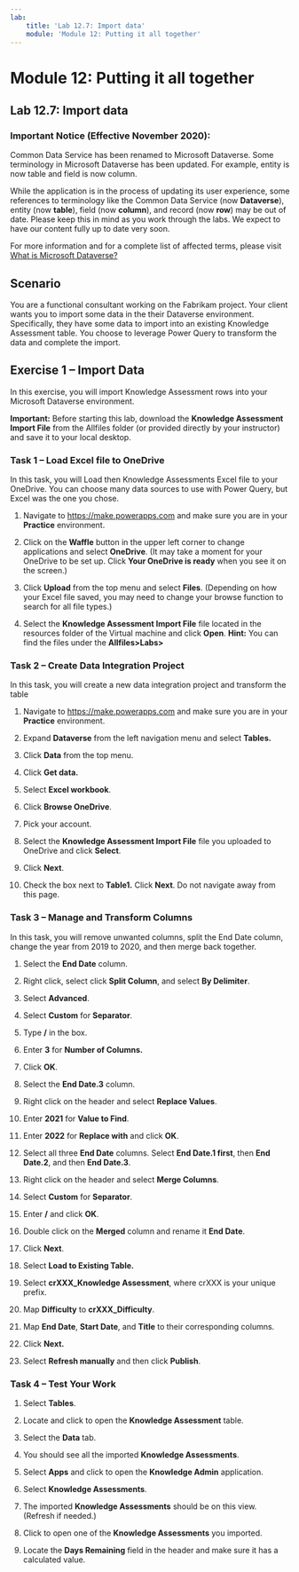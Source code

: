 ```yaml
---
lab:
    title: 'Lab 12.7: Import data'
    module: 'Module 12: Putting it all together'
---
```


Module 12: Putting it all together
=======================

## Lab 12.7: Import data

### Important Notice (Effective November 2020):
Common Data Service has been renamed to Microsoft Dataverse. Some terminology in Microsoft Dataverse has been updated. For example, entity is now table and field is now column. 

While the application is in the process of updating its user experience, some references to terminology like the Common Data Service (now **Dataverse**), entity (now **table**), field (now **column**), and record (now **row**) may be out of date. Please keep this in mind as you work through the labs. We expect to have our content fully up to date very soon. 

For more information and for a complete list of affected terms, please visit [What is Microsoft Dataverse?](https://docs.microsoft.com/en-us/powerapps/maker/common-data-service/data-platform-intro#terminology-updates)

Scenario
--------

You are a functional consultant working on the Fabrikam project. Your client
wants you to import some data in the their Dataverse environment. Specifically, they
have some data to import into an existing Knowledge Assessment table. You choose
to leverage Power Query to transform the data and complete the import.

## Exercise 1 – Import Data

In this exercise, you will import Knowledge Assessment rows into your Microsoft
Dataverse environment.

**Important:** Before starting this lab, download the **Knowledge Assessment
Import File** from the Allfiles folder (or provided directly by your
instructor) and save it to your local desktop.

### Task 1 – Load Excel file to OneDrive

In this task, you will Load then Knowledge Assessments Excel file to your
OneDrive. You can choose many data sources to use with Power Query, but Excel
was the one you chose.

1.  Navigate to <https://make.powerapps.com> and make
    sure you are in your **Practice** environment.

2.  Click on the **Waffle** button in the upper left corner to change
    applications and select **OneDrive**. (It may take a moment for your
    OneDrive to be set up. Click **Your OneDrive is ready** when you see it on
    the screen.)

3.  Click **Upload** from the top menu and select **Files**. (Depending on how
    your Excel file saved, you may need to change your browse function to search
    for all file types.)

4.  Select the **Knowledge Assessment Import File** file located in the
    resources folder of the Virtual machine and click **Open**.
    **Hint:** You can find the files under the **Allfiles>Labs>** 

### Task 2 – Create Data Integration Project

In this task, you will create a new data integration project and transform the
table

1.  Navigate to <https://make.powerapps.com> and make
    sure you are in your **Practice** environment.

2.  Expand **Dataverse** from the left navigation menu and select **Tables.**

3.  Click **Data** from the top menu.

4.  Click **Get data.**

5.  Select **Excel workbook**.

6.  Click **Browse OneDrive**.

7.  Pick your account.

8.  Select the **Knowledge Assessment Import File** file you uploaded to
    OneDrive and click **Select**.

9.  Click **Next**.

10. Check the box next to **Table1.** Click **Next**. Do not navigate away from
    this page.

### Task 3 – Manage and Transform Columns

In this task, you will remove unwanted columns, split the End Date column,
change the year from 2019 to 2020, and then merge back together.

1.  Select the **End Date** column.

2.  Right click, select click **Split Column**, and select **By Delimiter**.

3.  Select **Advanced**.

4.  Select **Custom** for **Separator**.

5.  Type **/** in the box.

6.  Enter **3** for **Number of Columns.**

7.  Click **OK**.

8.  Select the **End Date.3** column.

9.  Right click on the header and select **Replace Values**.

10. Enter **2021** for **Value to Find**.

11. Enter **2022** for **Replace with** and click **OK**.

12. Select all three **End Date** columns. Select **End Date.1 first**, then
    **End Date.2**, and then **End Date.3**.

13. Right click on the header and select **Merge Columns**.

14. Select **Custom** for **Separator**.

15. Enter **/** and click **OK**.

16. Double click on the **Merged** column and rename it **End Date**.

17. Click **Next**.

18. Select **Load to Existing Table.**

19. Select **crXXX_Knowledge Assessment**, where crXXX is your unique prefix.

20. Map **Difficulty** to **crXXX_Difficulty**.

21. Map **End Date**, **Start Date**, and **Title** to their corresponding
    columns.

22. Click **Next.**

23. Select **Refresh manually** and then click **Publish**.

### Task 4 – Test Your Work

1.  Select **Tables**.

2.  Locate and click to open the **Knowledge Assessment** table.

3.  Select the **Data** tab.

4.  You should see all the imported **Knowledge Assessments**.

5.  Select **Apps** and click to open the **Knowledge Admin** application.

6.  Select **Knowledge Assessments**.

7.  The imported **Knowledge Assessments** should be on this view. (Refresh if
    needed.)

8.  Click to open one of the **Knowledge Assessments** you imported.

9.  Locate the **Days Remaining** field in the header and make sure it has a
    calculated value.
